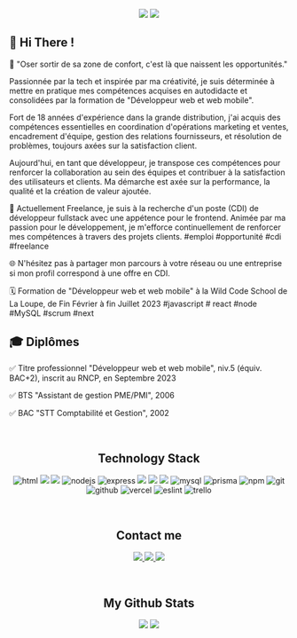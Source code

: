 
<p align="center">
  <img src="https://badges.pufler.dev/repos/MarionbDev"/>
  <img src="https://badges.pufler.dev/commits/yearly/MarionbDev" />
</p>


<h2>👋 Hi There ! </h2>

🚀  "Oser sortir de sa zone de confort, c'est là que naissent les opportunités."

Passionnée par la tech et inspirée par ma créativité, je suis déterminée à mettre en pratique mes compétences acquises en autodidacte et consolidées par la formation de "Développeur web et web mobile".

Fort de 18 années d'expérience dans la grande distribution, j'ai acquis des compétences essentielles en coordination d'opérations marketing et ventes, encadrement d'équipe, gestion des relations fournisseurs, et résolution de problèmes, toujours axées sur la satisfaction client.

Aujourd'hui, en tant que développeur, je transpose ces compétences pour renforcer la collaboration au sein des équipes et contribuer à la satisfaction des utilisateurs et clients. Ma démarche est axée sur la performance, la qualité et la création de valeur ajoutée.

🎯 Actuellement Freelance, je suis à la recherche d'un poste (CDI) de développeur fullstack avec une appétence pour le frontend. Animée par ma passion pour le développement, je m'efforce continuellement de renforcer mes compétences à travers des projets clients. 
#emploi #opportunité #cdi #freelance

🌐 N'hésitez pas à partager mon parcours à votre réseau ou une entreprise si mon profil correspond à une offre en CDI.

🗓️  Formation de "Développeur web et web mobile" à la Wild Code School de La Loupe, de Fin Février à fin Juillet 2023
#javascript # react #node #MySQL #scrum #next


<h2>🎓 Diplômes </h2>

<p>✅  Titre professionnel "Développeur web et web mobile", niv.5 (équiv. BAC+2), inscrit au RNCP, en Septembre 2023</p>
<p>✅  BTS "Assistant de gestion PME/PMI", 2006</p>
<p>✅  BAC "STT Comptabilité et Gestion", 2002</p>
</br>

<h2 align="center">Technology Stack</h2>

<p align="center">
  <img alt="html" src="https://img.shields.io/badge/-HTML5-E34F26?style=flat-square&logo=html5&logoColor=white"/>
  <img alt"css" src="https://img.shields.io/badge/-CSS3-1572B6?style=flat-square&logo=css3&logoColor=white"/>
  <img alt"javascript" src="https://img.shields.io/badge/-JavaScript-F7DF1E?style=flat-square&logo=javascript&logoColor=white&"/>
  <img alt="nodejs" src="https://img.shields.io/badge/-Nodejs-43853d?style=flat-square&logo=Node.js&logoColor=white" />
  <img alt="express" src="https://img.shields.io/badge/-Express-000000?style=flat-square&logo=express"/>
  <img alt"react" src="https://img.shields.io/badge/-React-61DAFB?style=flat-square&logo=react&logoColor=white"/>
  <img alt"nextjs" src="https://img.shields.io/badge/-Nextjs-000000?style=flat-square&logo=Next.js"/>
  <img alt"tailwind" src="https://img.shields.io/badge/tailwindcss-06B6D4.svg?style=flat-square&logo=tailwind-css&logoColor=white" />
  <img alt="mysql" src="https://img.shields.io/badge/-MySQL-4479A1?style=flat-square&logo=mysql&logoColor=white"/>
  <img alt="prisma" src="https://img.shields.io/badge/Prisma-3982CE?style=flat-square&logo=Prisma&logoColor=white" />
  <img alt="npm" src="https://img.shields.io/badge/-NPM-CB3837?style=flat-square&logo=npm&logoColor=white" />
  <img alt="git" src="https://img.shields.io/badge/-Git-F05032?style=flat-square&logo=git&logoColor=white" />
  <img alt="github" src="https://img.shields.io/badge/-GitHub-black?style=flat-square&logo=github"/>
  <img alt="vercel" src="https://img.shields.io/badge/vercel-%23000000.svg?style=flat-square&logo=vercel&logoColor=white" />
  <img alt="eslint" src="https://img.shields.io/badge/ESLint-4B32C3?style=flat-square&logo=eslint&logoColor=white" />
  <img alt="trello" src="https://img.shields.io/badge/Trello-0052CC?style=flat-square&logo=Trello&logoColor=white" />
  
  <!-- <img alt="nginx" src="https://img.shields.io/badge/nginx-009639?style=flat-square&logo=nginx&logoColor=white" /> -->
  <!-- <img alt="typescript" src="https://img.shields.io/badge/typescript-3178C6?style=flat-square&e&logo=typescript&logoColor=white"/> -->
  <!-- <img alt="jest" src="https://img.shields.io/badge/-Jest-C21325?style=flat-square&logo=jest&logoColor=C21325"/> -->
  <!-- <img alt="vitest" src="https://img.shields.io/badge/-Vitest-6E9F18?style=flat-square&logo=vitest&logoColor=white"/> -->
</p>
</br>
<h2 align="center">Contact me</h2>

<p align="center">
  <a href="mailto: romain.constant59@gmail.com">
   <img src="https://img.shields.io/badge/-Email-c14438?style=flat-square&logo=Gmail&logoColor=white&link=mailto:marionbaston84@gmail.com"/>
  </a>
  <a href="https://www.linkedin.com/in/marion-baston/">
   <img src="https://img.shields.io/badge/-Linkedin-blue?style=flat-square&logo=Linkedin&logoColor=white&link=www.linkedin.com/in/marion-baston"/>
  </a>
    <a href="https://www.marionbaston.fr/">
   <img src="https://img.shields.io/badge/-Portfolio-black?style=flat-square&link=https://www.marionbaston.fr/"/>
  </a>
</p>
</br> 

<h2 align="center">My Github Stats</h2>

<p align = "center">
  <img  src = "https://github-readme-stats.vercel.app/api?username=MarionbDev&show_icons=true&theme=buefy&line_height=27">
  <img src = "https://github-readme-stats.vercel.app/api/top-langs/?username=MarionbDev&langs_count=8&layout=compact&theme=buefy">
</p>


